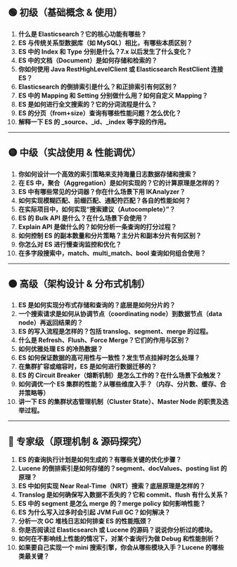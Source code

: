 ## 🟢 初级（基础概念 & 使用）

1. **什么是 Elasticsearch？它的核心功能有哪些？**
2. **ES 与传统关系型数据库（如 MySQL）相比，有哪些本质区别？**
3. **ES 中的 Index 和 Type 分别是什么？7.x 以后发生了什么变化？**
4. **ES 中的文档（Document）是如何存储和检索的？**
5. **你如何使用 Java RestHighLevelClient 或 Elasticsearch RestClient 连接 ES？**
6. **Elasticsearch 的倒排索引是什么？和正排索引有何区别？**
7. **ES 中的 Mapping 和 Setting 分别做什么用？如何自定义 Mapping？**
8. **ES 是如何进行全文搜索的？它的分词流程是什么？**
9. **ES 的分页（from+size）查询有哪些性能问题？怎么优化？**
10. **解释一下 ES 的 _source、_id、_index 等字段的作用。**

------

## 🟡 中级（实战使用 & 性能调优）

1. **你如何设计一个高效的索引策略来支持海量日志数据存储和搜索？**
2. **在 ES 中，聚合（Aggregation）是如何实现的？它的计算原理是怎样的？**
3. **ES 中有哪些常见的分词器？你在什么场景下用 IKAnalyzer？**
4. **如何实现模糊匹配、前缀匹配、通配符匹配？各自的性能如何？**
5. **在实际项目中，如何实现“搜索建议（Autocomplete）”？**
6. **ES 的 Bulk API 是什么？在什么场景下会使用？**
7. **Explain API 是做什么的？如何分析一条查询的打分过程？**
8. **如何控制 ES 的副本数量和分片策略？主分片和副本分片有何区别？**
9. **你怎么对 ES 进行慢查询监控和优化？**
10. **在多字段搜索中，match、multi_match、bool 查询如何组合使用？**

------

## 🟠 高级（架构设计 & 分布式机制）

1. **ES 是如何实现分布式存储和查询的？底层是如何分片的？**
2. **一个搜索请求是如何从协调节点（coordinating node）到数据节点（data node）再返回结果的？**
3. **ES 的写入流程是怎样的？包括 translog、segment、merge 的过程。**
4. **什么是 Refresh、Flush、Force Merge？它们的作用与区别？**
5. **如何优雅处理 ES 的冷热数据？**
6. **ES 如何保证数据的高可用性与一致性？发生节点挂掉时怎么处理？**
7. **在集群扩容或缩容时，ES 是如何进行数据迁移的？**
8. **ES 的 Circuit Breaker（熔断机制）是怎么工作的？在什么场景下会触发？**
9. **如何调优一个 ES 集群的性能？从哪些维度入手？（内存、分片数、缓存、合并策略等）**
10. **讲一下 ES 的集群状态管理机制（Cluster State）、Master Node 的职责及选举过程。**

------

## 🔴 专家级（原理机制 & 源码探究）

1. **ES 的查询执行计划是如何生成的？有哪些关键的优化步骤？**
2. **Lucene 的倒排索引是如何存储的？segment、docValues、posting list 的原理？**
3. **ES 中如何实现 Near Real-Time（NRT）搜索？底层原理是怎样的？**
4. **Translog 是如何确保写入数据不丢失的？它和 commit、flush 有什么关系？**
5. **ES 中的 segment 是怎么 merge 的？merge policy 如何影响性能？**
6. **ES 为什么写入过多时会引起 JVM Full GC？如何解决？**
7. **分析一次 GC 堆栈日志如何排查 ES 的性能瓶颈？**
8. **你是否阅读过 Elasticsearch 或 Lucene 的源码？说说你分析过的模块。**
9. **如何在不影响线上性能的情况下，对某个查询行为做 Debug 和性能剖析？**
10. **如果要自己实现一个 mini 搜索引擎，你会从哪些模块入手？Lucene 的哪些类最关键？**
